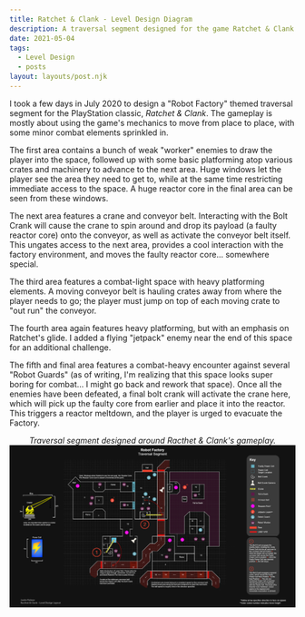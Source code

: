 ```yaml
---
title: Ratchet & Clank - Level Design Diagram
description: A traversal segment designed for the game Ratchet & Clank
date: 2021-05-04
tags:
  - Level Design
  - posts
layout: layouts/post.njk
---
```


<p>I took a few days in July 2020 to design a "Robot Factory" themed traversal segment for the PlayStation classic, <i>Ratchet & Clank</i>. The gameplay is mostly about using the game's mechanics to move from place to place, with some minor combat elements sprinkled in. 

The first area contains a bunch of weak "worker" enemies to draw the player into the space, followed up with some basic platforming atop various crates and machinery to advance to the next area. Huge windows let the player see the area they need to get to, while at the same time restricting immediate access to the space. A huge reactor core in the final area can be seen from these windows. 

The next area features a crane and conveyor belt. Interacting with the Bolt Crank will cause the crane to spin around and drop its payload (a faulty reactor core) onto the conveyor, as well as activate the conveyor belt itself. This ungates access to the next area, provides a cool interaction with the factory environment, and moves the faulty reactor core... somewhere special. 

The third area features a combat-light space with heavy platforming elements. A moving conveyor belt is hauling crates away from where the player needs to go; the player must jump on top of each moving crate to "out run" the conveyor.

The fourth area again features heavy platforming, but with an emphasis on Ratchet's glide. I added a flying "jetpack" enemy near the end of this space for an additional challenge. 

The fifth and final area features a combat-heavy encounter against several "Robot Guards" (as of writing, I'm realizing that this space looks super boring for combat... I might go back and rework that space). Once all the enemies have been defeated, a final bolt crank will activate the crane here, which will pick up the faulty core from earlier and place it into the reactor. This triggers a reactor meltdown, and the player is urged to evacuate the Factory.</p>

<p style="text-align: center"><i>Traversal segment designed around Racthet & Clank's gameplay.</i><br><img src="/img/rnc_ldd.jpg"></p>